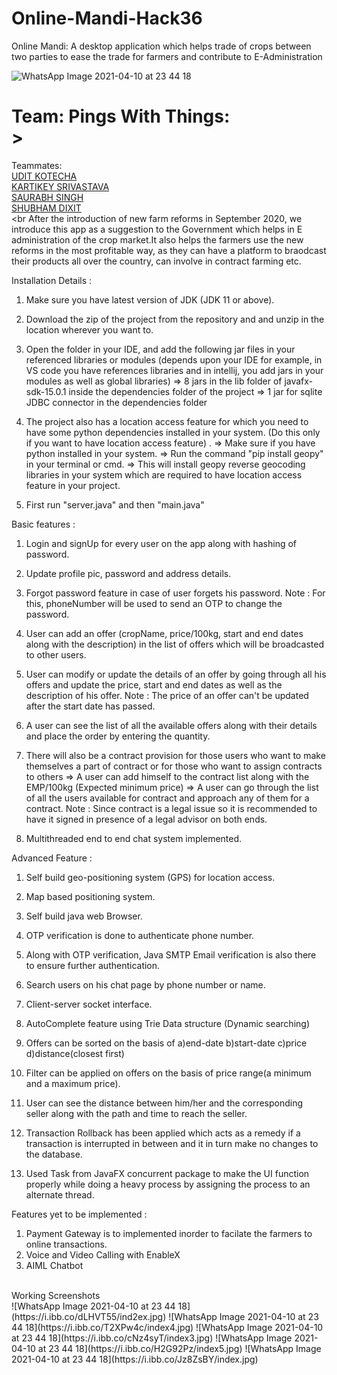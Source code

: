 # Online-Mandi-Hack36
Online Mandi: A desktop application which helps trade of crops between two parties to ease the trade for farmers and contribute to E-Administration 


![WhatsApp Image 2021-04-10 at 23 44 18](https://user-images.githubusercontent.com/66271037/114282223-39ab5600-9a60-11eb-8f76-318a44844a42.jpeg)

# Team: Pings With Things:<br>><br>
Teammates:<br>
<a href="https://github.com/kirito-udit">UDIT KOTECHA</a><br>
<a href="https://github.com/kartikeyasri23">KARTIKEY SRIVASTAVA</a><br>
<a href="https://github.com/mrdinosaurabh">SAURABH SINGH</a><br>
<a href="https://github.com/shubhamdixit760">SHUBHAM DIXIT</a><br><br
After the introduction of new farm reforms in September 2020, we introduce this app as a suggestion to the
Government which helps in E administration of the crop market.It also helps the farmers use the new reforms in
the most profitable way, as they can have a platform to braodcast their products all over the country, can involve in 
contract farming etc.



Installation Details :

1. Make sure you have latest version of JDK (JDK 11 or above).

2. Download the zip of the project from the repository and 
     and unzip in the location wherever you want to. 

3. Open the folder in your IDE, and add the following jar files
    in your referenced libraries or modules (depends upon your IDE
    for example, in VS code you have references libraries and in intellij, you
   add jars in your modules as well as global libraries)
     => 8 jars in the lib folder of javafx-sdk-15.0.1 inside the dependencies folder of the project
     => 1 jar for sqlite JDBC connector in the dependencies folder

4. The project also has a location access feature for which you need to have 
      some python dependencies installed in your system. (Do this only if you want 
     to have location access feature) .
     => Make sure if you have python installed in your system. 
     => Run the command "pip install geopy" in your terminal or cmd.
     => This will install geopy reverse geocoding libraries in your system which 
            are required to have location access feature in your project.

5. First run "server.java" and then "main.java" 




Basic features : 

1. Login and signUp for every user on the app along with hashing of password.

2. Update profile pic, password and address details.

3. Forgot password feature in case of user forgets his password.
     Note : For this, phoneNumber will be used to send an OTP to change the password.

4. User can add an offer (cropName, price/100kg, start and end dates along with the description) 
    in the list of offers which will be broadcasted to other users.

5. User can modify or update the details of an offer by going through all his offers
     and update the price, start and end dates as well as the description of his offer.
    Note : The price of an offer can't be updated after the start date has passed.

6. A user can see the list of  all the available offers along with their details and
    place the order by entering the quantity. 

7. There will also be a contract provision for those users who want to make themselves
     a part of contract or for those who want to assign contracts to others
     => A user can add himself to the contract list along with the EMP/100kg (Expected minimum price)
     => A user can go through the list of all the users available for contract and approach
           any of them for a contract.
Note : Since contract is a legal issue so it is recommended to have it signed in presence of  a legal advisor
on both ends. 

8. Multithreaded end to end chat system implemented. 

Advanced Feature : 

1. Self build geo-positioning system (GPS) for location access.

2. Map based positioning system.

3. Self build java web Browser. 

3. OTP verification is done to authenticate phone number.

4. Along with OTP verification, Java SMTP Email verification is also there to ensure further
    authentication.

5. Search users on his chat page by  phone number or name.

6. Client-server socket interface. 

7. AutoComplete feature using Trie Data structure (Dynamic searching) 

8. Offers can be sorted on the basis of
a)end-date
b)start-date
c)price
d)distance(closest first)

9. Filter can be applied on offers on the basis of price range(a minimum and a maximum price).

10. User can see the distance between him/her and the corresponding seller along with the path and time to reach the seller.

11. Transaction Rollback has been applied which acts as a remedy if a transaction is interrupted in between and it in turn make no changes to the database.

12. Used Task from JavaFX concurrent package to make the UI function properly while doing a heavy process by assigning the process to an alternate thread.


Features yet to be implemented : 

1. Payment Gateway is to implemented inorder to facilate the farmers to online transactions.
2. Voice and Video Calling with EnableX
3. AIML Chatbot

<br>
Working Screenshots<br>
![WhatsApp Image 2021-04-10 at 23 44 18](https://i.ibb.co/dLHVT55/ind2ex.jpg)
![WhatsApp Image 2021-04-10 at 23 44 18](https://i.ibb.co/T2XPw4c/index4.jpg)
![WhatsApp Image 2021-04-10 at 23 44 18](https://i.ibb.co/cNz4syT/index3.jpg)
![WhatsApp Image 2021-04-10 at 23 44 18](https://i.ibb.co/H2G92Pz/index5.jpg)
![WhatsApp Image 2021-04-10 at 23 44 18](https://i.ibb.co/Jz8ZsBY/index.jpg)

